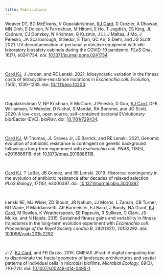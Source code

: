 ```yaml
---
title: Publications
---
```


<script type='text/javascript' src='https://d1bxh8uas1mnw7.cloudfront.net/assets/embed.js'></script>

<div class="row">
    <div class="col-md-10">
        <p class="description">
        Weaver DT, BD McElvany, V Gopalakrishnan, <u>KJ Card</u>, D Crozier, A Dhawan, MN Dinh, E Dolson, N Farrokhian, M Hitomi, E Ho, T Jagdish, ES King, JL Cadnum, CJ Donskey, N Krishnan, G Kuzmin, J Li, J Maltas, J Mo, J Pelesko, JA Scarborough, G Sedor, E Tian, GC An, S Diehl, and JG Scott. 2021. UV decontamination of personal protective equipment with idle laboratory biosafety cabinets during the COVID-19 pandemic. <i>PLoS One</i>, 16(7), e0241734. doi: <a href="https://journals.plos.org/plosone/article?id=10.1371/journal.pone.0241734">10.1371/journal.pone.0241734</a>.</p>
    </div>
    <div class="col-md-2">
        <div data-badge-popover="right" data-badge-type="donut" data-doi="10.1371/journal.pone.0241734" data-hide-no-mentions="true" class="altmetric-embed"></div>
    </div>
</div>

<br>

<div class="row">
    <div class="col-md-10">
        <p class="description">
        <u>Card KJ</u>, J Jordan, and RE Lenski. 2021. Idiosyncratic variation in the fitness costs of tetracycline-resistance mutations in <i>Escherichia coli</i>. <i>Evolution</i>, 75(5), 1230–1238. doi: <a href="https://onlinelibrary.wiley.com/doi/10.1111/evo.14203">10.1111/evo.14203</a>.</p>
    </div>
    <div class="col-md-2">
        <div data-badge-popover="right" data-badge-type="donut" data-doi="10.1111/evo.14203" data-hide-no-mentions="true" class="altmetric-embed"></div>
    </div>
</div>

<br>

<div class="row">
    <div class="col-md-10">
        <p class="description">
        Gopalakrishnan V, NP Krishnan, E McClure, J Pelesko, D Guo, <u>KJ Card</u>, DFK Williamson, N Webster, D Nichol, S Mandal, RA Bonomo, and JG Scott. 2020. A low-cost, open source, self-contained bacterial EVolutionary biorEactor (EVE). <i>bioRxiv</i>. doi: <a href="https://www.biorxiv.org/content/10.1101/729434v3">10.1101/729434</a>.</p>
    </div>
    <div class="col-md-2">
        <div data-badge-popover="right" data-badge-type="donut" data-doi="10.1101/729434" data-hide-no-mentions="true" class="altmetric-embed"></div>
    </div>
</div>

<br>

<div class="row">
    <div class="col-md-10">
        <p class="description">
        <u>Card KJ</u>, M Thomas, JL Graves Jr, JE Barrick, and RE Lenski. 2021. Genomic evolution of antibiotic resistance is contingent on genetic background following a long-term experiment with <i>Escherichia coli</i>. <i>PNAS</i>, 118(5), e2016886118. doi: <a href="https://www.pnas.org/content/118/5/e2016886118#:~:text=Genomic%20evolution%20of%20antibiotic%20resistance,experiment%20with%20Escherichia%20coli%20%7C%20PNAS">10.1073/pnas.2016886118</a>.</p>
    </div>
    <div class="col-md-2">
        <div data-badge-popover="right" data-badge-type="donut" data-doi="10.1073/pnas.2016886118" data-hide-no-mentions="true" class="altmetric-embed"></div>
    </div>
</div>

<br>

<div class="row">
    <div class="col-md-10">
        <p class="description">
        <u>Card KJ</u>, T LaBar, JB Gomez, and RE Lenski. 2019. Historical contingency in the evolution of antibiotic resistance after decades of relaxed selection. <i>PLoS Biology</i>, 17(10), e3000397. doi: <a href="https://journals.plos.org/plosbiology/article?id=10.1371/journal.pbio.3000397">10.1371/journal.pbio.3000397</a>.</p>
    </div>
    <div class="col-md-2">
        <div data-badge-popover="right" data-badge-type="donut" data-doi="10.1371/journal.pbio.3000397" data-hide-no-mentions="true" class="altmetric-embed"></div>
    </div>
</div>

<br>

<div class="row">
    <div class="col-md-10">
        <p class="description">
        Lenski RE, MJ Wiser, ZD Blount, JR Nahum, JJ Morris, L Zaman, CB Turner, BD Wade, R Maddamsetti, AR Burmeister, EJ Baird, J Bundy, NA Grant, <u>KJ Card</u>, M Rowles, K Weatherspoon, SE Papoulis, R Sullivan, C Clark, JS Mulka, and N Hajela. 2015. Sustained fitness gains and variability in fitness trajectories in the long-term evolution experiment with <i>Escherichia coli</i>. <i>Proceedings of the Royal Society London B</i>, 282(1821), 20152292. doi: <a href="https://royalsocietypublishing.org/doi/10.1098/rspb.2015.2292">10.1098/rspb.2015.2292</a>.</p>
    </div>
    <div class="col-md-2">
        <div data-badge-popover="right" data-badge-type="donut" data-doi="10.1098/rspb.2015.2292" data-hide-no-mentions="true" class="altmetric-embed"></div>
    </div>
</div>

<br>

<div class="row">
    <div class="col-md-10">
        <p class="description">
        Ji Z, <u>KJ Card</u>, and FB Dazzo. 2015. CMEIAS JFrad: A digital computing tool to discriminate the fractal geometry of landscape architectures and spatial patterns of individual cells in microbial biofilms. <i>Microbial Ecology</i>, 69(3), 710-720. doi: <a href="https://link.springer.com/article/10.1007%2Fs00248-014-0495-1#citeas">10.1007/s00248-014-0495-1</a>.</p>
    </div>
    <div class="col-md-2">
        <div data-badge-popover="right" data-badge-type="donut" data-doi="10.1007/s00248-014-0495-1" data-hide-no-mentions="true" class="altmetric-embed"></div>
    </div>
</div>